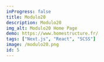 ```yaml
---
inProgress: false
title: Modulo20
description: Modulo20
img_alt: Modulo20 Home Page
demo: https://www.homestructure.fr/
tags: ["Next.js", "React", "SCSS"]
image: /modulo20.png
id: 5
---
```

